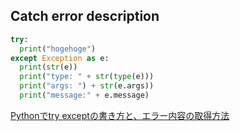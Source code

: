 ## Catch error description

```python
try:
  print("hogehoge")
except Exception as e:
  print(str(e))
  print("type: " + str(type(e)))
  print("args: ") + str(e.args))
  print("message:" + e.message)
```

[Pythonでtry exceptの書き方と、エラー内容の取得方法](https://symfoware.blog.fc2.com/blog-entry-873.html)
